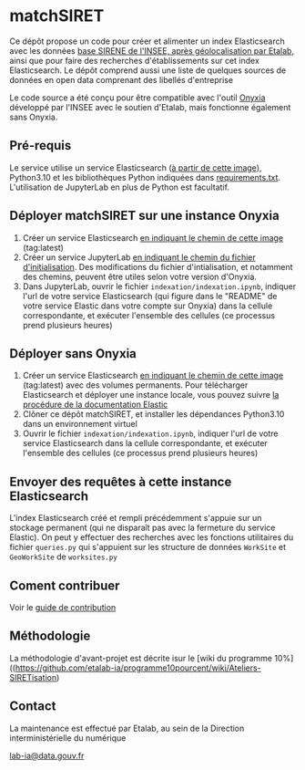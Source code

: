 # matchSIRET

Ce dépôt propose un code pour créer et alimenter un index Elasticsearch avec les données [base SIRENE de l'INSEE, après géolocalisation par Etalab](https://files.data.gouv.fr/geo-sirene/), ainsi que pour faire des recherches d'établissements sur cet index Elasticsearch. Le dépôt comprend aussi une liste de quelques sources de données en open data comprenant des libellés d'entreprise

Le code source a été conçu pour être compatible avec l'outil [Onyxia](https://github.com/InseeFrLab/onyxia-web) développé par l'INSEE avec le soutien d'Etalab, mais fonctionne également sans Onyxia.

## Pré-requis

Le service utilise un service Elasticsearch ([à partir de cette image](https://git.lab.sspcloud.fr/hby7ih/matchsiretimage)), Python3.10 et les bibliothèques Python indiquées dans [requirements.txt](requirements.txt). L'utilisation de JupyterLab en plus de Python est facultatif.

## Déployer matchSIRET sur une instance Onyxia

1) Créer un service Elasticsearch [en indiquant le chemin de cette image](https://git.lab.sspcloud.fr/hby7ih/matchsiretimage) (tag:latest)
2) Créer un service JupyterLab [en indiquant le chemin du fichier d'initialisation](https://raw.githubusercontent.com/etalab/matchSIRET/main/init.sh). Des modifications du fichier d'intialisation, et notamment des chemins, peuvent être utiles selon votre version d'Onyxia.
3) Dans JupyterLab, ouvrir le fichier `indexation/indexation.ipynb`, indiquer l'url de votre service Elasticsearch (qui figure dans le "README" de votre service Elastic dans votre compte sur Onyxia) dans la cellule correspondante, et exécuter l'ensemble des cellules (ce processus prend plusieurs heures)

## Déployer sans Onyxia

1) Créer un service Elasticsearch [en indiquant le chemin de cette image](https://git.lab.sspcloud.fr/hby7ih/matchsiretimage) (tag:latest) avec des volumes permanents. Pour télécharger Elasticsearch et déployer une instance locale, vous pouvez suivre [la procédure de la documentation Elastic](https://www.elastic.co/guide/en/elasticsearch/reference/current/setup.html)
2) Clôner ce dépôt matchSIRET, et installer les dépendances Python3.10 dans un environnement virtuel
3) Ouvrir le fichier `indexation/indexation.ipynb`, indiquer l'url de votre service Elasticsearch dans la cellule correspondante, et exécuter l'ensemble des cellules (ce processus prend plusieurs heures)

## Envoyer des requêtes à cette instance Elasticsearch

L'index Elasticsearch créé et rempli précédemment s'appuie sur un stockage permanent (qui ne disparaît pas avec la fermeture du service Elastic). On peut y effectuer des recherches avec les fonctions utilitaires du fichier `queries.py` qui s'appuient sur les structure de données `WorkSite` et `GeoWorkSite` de `worksites.py`

## Coment contribuer

Voir le [guide de contribution](CONTRIBUTING.md)

## Méthodologie 

La méthodologie d'avant-projet est décrite isur le [wiki du programme 10%]((https://github.com/etalab-ia/programme10pourcent/wiki/Ateliers-SIRETisation) 

## Contact

La maintenance est effectué par Etalab, au sein de la Direction interministérielle du numérique

[lab-ia@data.gouv.fr](mailto:lab-ia@data.gouv.fr)

